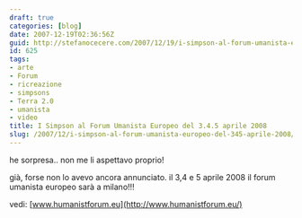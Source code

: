```yaml
---
draft: true
categories: [blog]
date: 2007-12-19T02:36:56Z
guid: http://stefanocecere.com/2007/12/19/i-simpson-al-forum-umanista-europeo-del-345-aprile-2008/
id: 625
tags:
- arte
- Forum
- ricreazione
- simpsons
- Terra 2.0
- umanista
- video
title: I Simpson al Forum Umanista Europeo del 3.4.5 aprile 2008
slug: /2007/12/i-simpson-al-forum-umanista-europeo-del-345-aprile-2008/
---
```


he sorpresa.. non me li aspettavo proprio!

già, forse non lo avevo ancora annunciato. il 3,4 e 5 aprile 2008 il forum umanista europeo sarà a milano!!!
  
vedi: [www.humanistforum.eu](http://www.humanistforum.eu/)